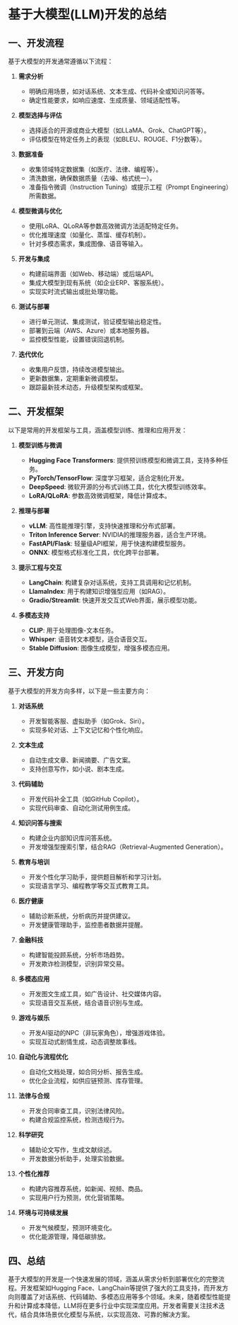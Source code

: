 
# 基于大模型(LLM)开发的总结

## 一、开发流程
基于大模型的开发通常遵循以下流程：

1. **需求分析**  
   - 明确应用场景，如对话系统、文本生成、代码补全或知识问答等。
   - 确定性能要求，如响应速度、生成质量、领域适配性等。

2. **模型选择与评估**  
   - 选择适合的开源或商业大模型（如LLaMA、Grok、ChatGPT等）。
   - 评估模型在特定任务上的表现（如BLEU、ROUGE、F1分数等）。

3. **数据准备**  
   - 收集领域特定数据集（如医疗、法律、编程等）。
   - 清洗数据，确保数据质量（去噪、格式统一）。
   - 准备指令微调（Instruction Tuning）或提示工程（Prompt Engineering）所需数据。

4. **模型微调与优化**  
   - 使用LoRA、QLoRA等参数高效微调方法适配特定任务。
   - 优化推理速度（如量化、蒸馏、缓存机制）。
   - 针对多模态需求，集成图像、语音等输入。

5. **开发与集成**  
   - 构建前端界面（如Web、移动端）或后端API。
   - 集成大模型到现有系统（如企业ERP、客服系统）。
   - 实现实时流式输出或批处理功能。

6. **测试与部署**  
   - 进行单元测试、集成测试，验证模型输出稳定性。
   - 部署到云端（AWS、Azure）或本地服务器。
   - 监控模型性能，设置错误回退机制。

7. **迭代优化**  
   - 收集用户反馈，持续改进模型输出。
   - 更新数据集，定期重新微调模型。
   - 跟踪最新技术动态，升级模型架构或框架。

## 二、开发框架
以下是常用的开发框架与工具，涵盖模型训练、推理和应用开发：

1. **模型训练与微调**  
   - **Hugging Face Transformers**: 提供预训练模型和微调工具，支持多种任务。
   - **PyTorch/TensorFlow**: 深度学习框架，适合定制化开发。
   - **DeepSpeed**: 微软开源的分布式训练工具，优化大模型训练效率。
   - **LoRA/QLoRA**: 参数高效微调框架，降低计算成本。

2. **推理与部署**  
   - **vLLM**: 高性能推理引擎，支持快速推理和分布式部署。
   - **Triton Inference Server**: NVIDIA的推理服务器，适合生产环境。
   - **FastAPI/Flask**: 轻量级API框架，用于快速构建模型服务。
   - **ONNX**: 模型格式标准化工具，优化跨平台部署。

3. **提示工程与交互**  
   - **LangChain**: 构建复杂对话系统，支持工具调用和记忆机制。
   - **LlamaIndex**: 用于构建知识增强型应用（如RAG）。
   - **Gradio/Streamlit**: 快速开发交互式Web界面，展示模型功能。

4. **多模态支持**  
   - **CLIP**: 用于处理图像-文本任务。
   - **Whisper**: 语音转文本模型，适合语音交互。
   - **Stable Diffusion**: 图像生成模型，增强多模态应用。

## 三、开发方向
基于大模型的开发方向多样，以下是一些主要方向：

1. **对话系统**  
   - 开发智能客服、虚拟助手（如Grok、Siri）。
   - 实现多轮对话、上下文记忆和个性化响应。

2. **文本生成**  
   - 自动生成文章、新闻摘要、广告文案。
   - 支持创意写作，如小说、剧本生成。

3. **代码辅助**  
   - 开发代码补全工具（如GitHub Copilot）。
   - 实现代码审查、自动化测试用例生成。

4. **知识问答与搜索**  
   - 构建企业内部知识库问答系统。
   - 开发增强型搜索引擎，结合RAG（Retrieval-Augmented Generation）。

5. **教育与培训**  
   - 开发个性化学习助手，提供题目解析和学习计划。
   - 实现语言学习、编程教学等交互式教育工具。

6. **医疗健康**  
   - 辅助诊断系统，分析病历并提供建议。
   - 开发健康管理助手，监控患者数据并提醒。

7. **金融科技**  
   - 构建智能投顾系统，分析市场趋势。
   - 开发欺诈检测模型，识别异常交易。

8. **多模态应用**  
   - 开发图文生成工具，如广告设计、社交媒体内容。
   - 实现语音交互系统，结合语音识别与生成。

9. **游戏与娱乐**  
   - 开发AI驱动的NPC（非玩家角色），增强游戏体验。
   - 实现互动式剧情生成，动态调整故事线。

10. **自动化与流程优化**  
    - 自动化文档处理，如合同分析、报告生成。
    - 优化企业流程，如供应链预测、库存管理。

11. **法律与合规**  
    - 开发合同审查工具，识别法律风险。
    - 构建合规监控系统，检测违规行为。

12. **科学研究**  
    - 辅助论文写作，生成文献综述。
    - 开发数据分析助手，处理实验数据。

13. **个性化推荐**  
    - 构建内容推荐系统，如新闻、视频、商品。
    - 实现用户行为预测，优化营销策略。

14. **环境与可持续发展**  
    - 开发气候模型，预测环境变化。
    - 优化能源管理，降低碳排放。

## 四、总结
基于大模型的开发是一个快速发展的领域，涵盖从需求分析到部署优化的完整流程。开发框架如Hugging Face、LangChain等提供了强大的工具支持，而开发方向则覆盖了对话系统、代码辅助、多模态应用等多个领域。未来，随着模型性能提升和计算成本降低，LLM将在更多行业中实现深度应用。开发者需要关注技术迭代，结合具体场景优化模型与系统，以实现高效、可靠的解决方案。

